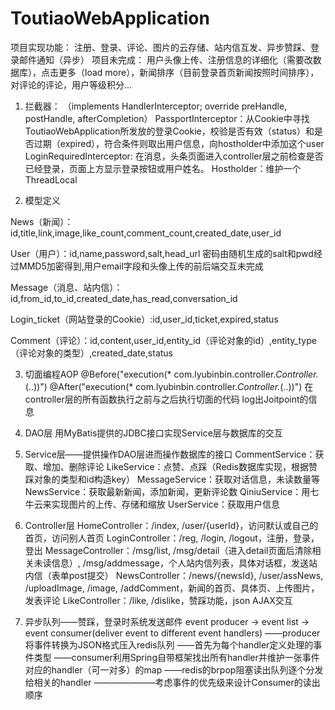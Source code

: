 # ToutiaoWebApplication
项目实现功能：
注册、登录、评论、图片的云存储、站内信互发、异步赞踩、登录邮件通知（异步）
项目未完成：
用户头像上传、注册信息的详细化（需要改数据库），点击更多（load more），新闻排序（目前登录首页新闻按照时间排序），
对评论的评论，用户等级积分...

1.	拦截器：
（implements HandlerInterceptor; override preHandle, postHandle, afterCompletion）
PassportInterceptor：从Cookie中寻找ToutiaoWebApplication所发放的登录Cookie，校验是否有效（status）和是否过期（expired），符合条件则取出用户信息，向hostholder中添加这个user
LoginRequiredInterceptor: 在消息，头条页面进入controller层之前检查是否已经登录，页面上方显示登录按钮或用户姓名。
Hostholder：维护一个ThreadLocal<User>

2.	模型定义

News（新闻）：id,title,link,image,like_count,comment_count,created_date,user_id

User（用户）：id,name,password,salt,head_url
密码由随机生成的salt和pwd经过MMD5加密得到,用户email字段和头像上传的前后端交互未完成

Message（消息、站内信）：id,from_id,to_id,created_date,has_read,conversation_id

Login_ticket（网站登录的Cookie）:id,user_id,ticket,expired,status

Comment（评论）：id,content,user_id,entity_id（评论对象的id）,entity_type（评论对象的类型）,created_date,status  

3.	切面编程AOP
@Before("execution(* com.lyubinbin.controller.*Controller.*(..))")
@After("execution(* com.lyubinbin.controller.*Controller.*(..))")
在controller层的所有函数执行之前与之后执行切面的代码
log出Joitpoint的信息

4.	DAO层
用MyBatis提供的JDBC接口实现Service层与数据库的交互

4.	Service层——提供操作DAO层进而操作数据库的接口
CommentService：获取、增加、删除评论
LikeService：点赞、点踩（Redis数据库实现，根据赞踩对象的类型和id构造key）
MessageService：获取对话信息，未读数量等
NewsService：获取最新新闻，添加新闻，更新评论数
QiniuService：用七牛云来实现图片的上传、存储和缩放
UserService：获取用户信息

5.	Controller层
HomeController：/index, /user/{userId}，访问默认或自己的首页，访问别人首页
LoginController：/reg, /login, /logout，注册，登录，登出
MessageController：/msg/list, /msg/detail（进入detail页面后清除相关未读信息）, /msg/addmessage，个人站内信列表，具体对话框，发送站内信（表单post提交）
NewsController：/news/{newsId}, /user/assNews, /uploadImage, /image, /addComment，新闻的首页、具体页、上传图片，发表评论
LikeController：/like, /dislike，赞踩功能，json AJAX交互

6.	异步队列——赞踩，登录时系统发送邮件
event producer -> event list -> event consumer(deliver event to different event handlers)
——producer将事件转换为JSON格式压入redis队列
——首先为每个handler定义处理的事件类型
——consumer利用Spring自带框架找出所有handler并维护一张事件对应的handler（可一对多）的map
——redis的brpop阻塞读出队列逐个分发给相关的handler
———————考虑事件的优先级来设计Consumer的读出顺序

